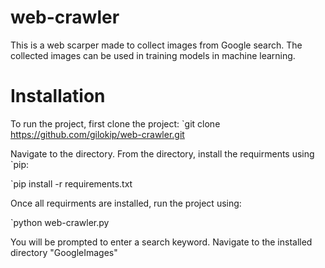 # web-crawler

This is a web scarper made to collect images from Google search. The collected images can be used in training models in machine learning.

# Installation

To run the project, first clone the project:
`git clone https://github.com/gilokip/web-crawler.git

Navigate to the directory.
From the directory, install the requirments using `pip:

`pip install -r requirements.txt

Once all requirments are installed, run the project using:

`python web-crawler.py

You will be prompted to enter a search keyword. Navigate to the installed directory "GoogleImages"
